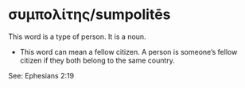 # συμπολίτης/sumpolitēs
This word is a type of person. It is a noun. 

* This word can mean a fellow citizen. A person is someone’s fellow citizen if they both belong to the same country.  

See: Ephesians 2:19
